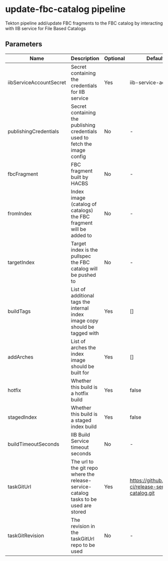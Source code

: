 # update-fbc-catalog pipeline

Tekton pipeline add/update FBC fragments to the FBC catalog by interacting with IIB service for File Based Catalogs

## Parameters

| Name                    | Description                                                                           | Optional | Default value                                             |
|-------------------------|---------------------------------------------------------------------------------------|----------|-----------------------------------------------------------|
| iibServiceAccountSecret | Secret containing the credentials for IIB service                                     | Yes      | iib-service-account                                       |
| publishingCredentials   | Secret containing the publishing credentials used to fetch the image config           | No       | -                                                         |
| fbcFragment             | FBC fragment built by HACBS                                                           | No       | -                                                         |
| fromIndex               | Index image (catalog of catalogs) the FBC fragment will be added to                   | No       | -                                                         |
| targetIndex             | Target index is the pullspec the FBC catalog will be pushed to                        | No       | -                                                         |
| buildTags               | List of additional tags the internal index image copy should be tagged with           | Yes      | []                                                        |
| addArches               | List of arches the index image should be built for                                    | Yes      | []                                                        |
| hotfix                  | Whether this build is a hotfix build                                                  | Yes      | false                                                     |
| stagedIndex             | Whether this build is a staged index build                                            | Yes      | false                                                     |
| buildTimeoutSeconds     | IIB Build Service timeout seconds                                                     | No       | -                                                         |
| taskGitUrl              | The url to the git repo where the release-service-catalog tasks to be used are stored | Yes      | https://github.com/konflux-ci/release-service-catalog.git |
| taskGitRevision         | The revision in the taskGitUrl repo to be used                                        | No       | -                                                         |
